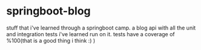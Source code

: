 # springboot-blog
stuff that  i've learned through a springboot camp. 
a blog api with all the unit and integration tests i've learned run on it.
tests have a coverage of %100(that is a good thing i think :) )
